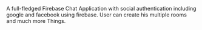 A full-fledged Firebase Chat Application with social authentication including google and facebook using firebase.
User can create his multiple rooms and much more Things.


